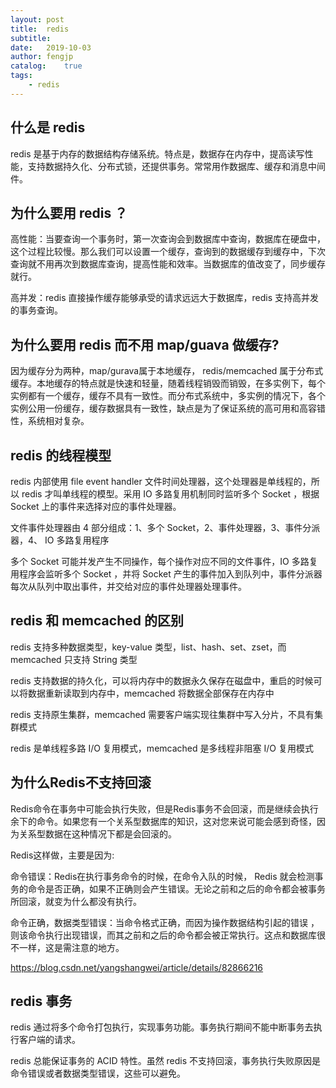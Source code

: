 ```yaml
---
layout: post
title:  redis
subtitle:   
date:   2019-10-03
author: fengjp
catalog:    true
tags:
    - redis
---
```


##  什么是 redis

redis 是基于内存的数据结构存储系统。特点是，数据存在内存中，提高读写性能，支持数据持久化、分布式锁，还提供事务。常常用作数据库、缓存和消息中间件。

##  为什么要用 redis ？

高性能：当要查询一个事务时，第一次查询会到数据库中查询，数据库在硬盘中，这个过程比较慢。那么我们可以设置一个缓存，查询到的数据缓存到缓存中，下次查询就不用再次到数据库查询，提高性能和效率。当数据库的值改变了，同步缓存就行。

高并发：redis 直接操作缓存能够承受的请求远远大于数据库，redis 支持高并发的事务查询。

##  为什么要用 redis 而不用 map/guava 做缓存?

因为缓存分为两种，map/gurava属于本地缓存， redis/memcached 属于分布式缓存。本地缓存的特点就是快速和轻量，随着线程销毁而销毁，在多实例下，每个实例都有一个缓存，缓存不具有一致性。而分布式系统中，多实例的情况下，各个实例公用一份缓存，缓存数据具有一致性，缺点是为了保证系统的高可用和高容错性，系统相对复杂。

##  redis 的线程模型

redis 内部使用 file event handler 文件时间处理器，这个处理器是单线程的，所以 redis 才叫单线程的模型。采用 IO 多路复用机制同时监听多个 Socket ，根据 Socket 上的事件来选择对应的事件处理器。

文件事件处理器由 4 部分组成：1、多个 Socket，2、事件处理器，3、事件分派器，4、 IO 多路复用程序

多个 Socket 可能并发产生不同操作，每个操作对应不同的文件事件，IO 多路复用程序会监听多个 Socket ，并将 Socket 产生的事件加入到队列中，事件分派器每次从队列中取出事件，并交给对应的事件处理器处理事件。

##  redis 和 memcached 的区别

redis 支持多种数据类型，key-value 类型，list、hash、set、zset，而 memcached 只支持 String 类型

redis 支持数据的持久化，可以将内存中的数据永久保存在磁盘中，重启的时候可以将数据重新读取到内存中，memcached 将数据全部保存在内存中

redis 支持原生集群，memcached 需要客户端实现往集群中写入分片，不具有集群模式

redis 是单线程多路 I/O 复用模式，memcached 是多线程非阻塞 I/O 复用模式

##  为什么Redis不支持回滚

Redis命令在事务中可能会执行失败，但是Redis事务不会回滚，而是继续会执行余下的命令。如果您有一个关系型数据库的知识，这对您来说可能会感到奇怪，因为关系型数据在这种情况下都是会回滚的。

Redis这样做，主要是因为:

命令错误：Redis在执行事务命令的时候，在命令入队的时候， Redis 就会检测事务的命令是否正确，如果不正确则会产生错误。无论之前和之后的命令都会被事务所回滚，就变为什么都没有执行。

命令正确，数据类型错误：当命令格式正确，而因为操作数据结构引起的错误 ，则该命令执行出现错误，而其之前和之后的命令都会被正常执行。这点和数据库很不一样，这是需注意的地方。

https://blog.csdn.net/yangshangwei/article/details/82866216

##  redis 事务

redis 通过将多个命令打包执行，实现事务功能。事务执行期间不能中断事务去执行客户端的请求。

redis 总能保证事务的 ACID 特性。虽然 redis 不支持回滚，事务执行失败原因是命令错误或者数据类型错误，这些可以避免。

##  